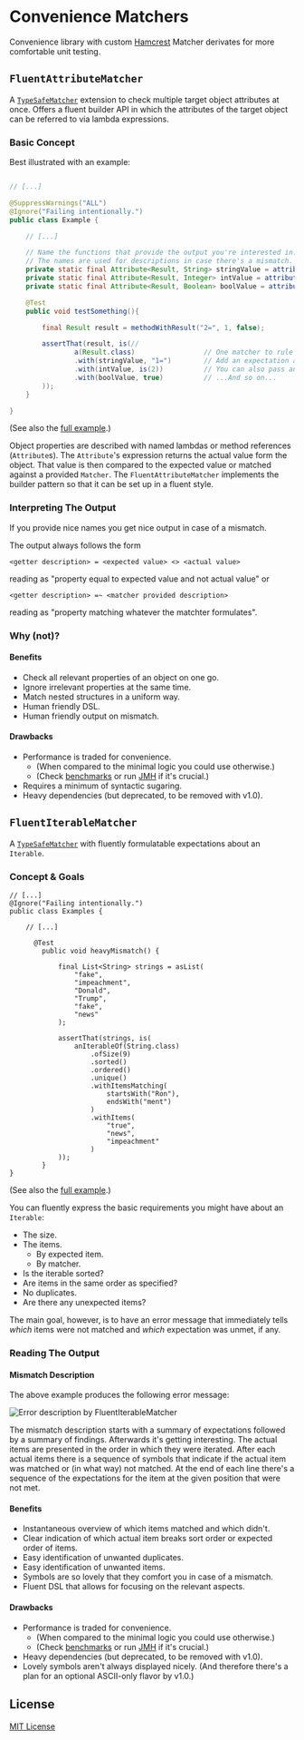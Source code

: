 Convenience Matchers
====================

Convenience library with custom [Hamcrest](http://hamcrest.org/JavaHamcrest/) Matcher derivates for more comfortable unit testing.

`FluentAttributeMatcher`
------------------------
A [`TypeSafeMatcher`](http://hamcrest.org/JavaHamcrest/javadoc/1.3/org/hamcrest/TypeSafeMatcher.html) extension to check multiple target object attributes at once. 
Offers a fluent builder API in which the attributes of the target object can be referred to via lambda expressions. 

### Basic Concept 

Best illustrated with an example:

```java

// [...]

@SuppressWarnings("ALL")
@Ignore("Failing intentionally.")
public class Example {

    // [...]

    // Name the functions that provide the output you're interested in. 
    // The names are used for descriptions in case there's a mismatch.
    private static final Attribute<Result, String> stringValue = attribute("stringValue", Result::getStringValue);
    private static final Attribute<Result, Integer> intValue = attribute("intValue", Result::getIntValue);
    private static final Attribute<Result, Boolean> boolValue = attribute("booleanValue", Result::isBoolValue);

    @Test
    public void testSomething(){

        final Result result = methodWithResult("2=", 1, false);

        assertThat(result, is(//
                a(Result.class)                 // One matcher to rule them ALL!
                .with(stringValue, "1=")        // Add an expectation about a particular property value.
                .with(intValue, is(2))          // You can also pass another matcher.
                .with(boolValue, true)          // ...And so on...
        ));
    }

}
```

(See also the [full example](https://github.com/objecttrouve/convenience-matchers/blob/master/src/test/java/org/objecttrouve/testing/matchers/fluentatts/Example.java).)

Object properties are described with named lambdas or method references (`Attribute`s).
The `Attribute`'s expression returns the actual value form the object.
That value is then compared to the expected value or matched against a provided `Matcher`.
The `FluentAttributeMatcher` implements the builder pattern so that it can be set up in a fluent style.  


### Interpreting The Output

If you provide nice names you get nice output in case of a mismatch.

The output always follows the form 
```
<getter description> = <expected value> <> <actual value>
```
reading as "property equal to expected value and not actual value"
or 
```
<getter description> =~ <matcher provided description>
```
reading as "property matching whatever the matchter formulates".

### Why (not)?

#### Benefits 
* Check all relevant properties of an object on one go.
* Ignore irrelevant properties at the same time. 
* Match nested structures in a uniform way.
* Human friendly DSL.
* Human friendly output on mismatch.

#### Drawbacks
* Performance is traded for convenience.
    * (When compared to the minimal logic you could use otherwise.)
    * (Check [benchmarks](https://github.com/objecttrouve/convenience-matchers/tree/master/benchmarks/) or run [JMH](https://github.com/objecttrouve/convenience-matchers/tree/master/src/jmh/java/org/objecttrouve/testing) if it's crucial.)
* Requires a minimum of syntactic sugaring.
* Heavy dependencies (but deprecated, to be removed with v1.0). 

`FluentIterableMatcher`
-----------------------

A [`TypeSafeMatcher`](http://hamcrest.org/JavaHamcrest/javadoc/1.3/org/hamcrest/TypeSafeMatcher.html) with fluently formulatable expectations about an `Iterable`.

### Concept & Goals
```
// [...]
@Ignore("Failing intentionally.")
public class Examples {

    // [...]
    
      @Test
        public void heavyMismatch() {
    
            final List<String> strings = asList(
                "fake",
                "impeachment",
                "Donald",
                "Trump",
                "fake",
                "news"
            );
    
            assertThat(strings, is(
                anIterableOf(String.class)
                    .ofSize(9)
                    .sorted()
                    .ordered()
                    .unique()
                    .withItemsMatching(
                        startsWith("Ron"),
                        endsWith("ment")
                    )
                    .withItems(
                        "true",
                        "news",
                        "impeachment"
                    )
            ));
        }
}
```

(See also the [full example](https://github.com/objecttrouve/convenience-matchers/blob/master/src/test/java/org/objecttrouve/testing/matchers/fluentits/Examples.java).)

You can fluently express the basic requirements you might have about an `Iterable`: 

* The size.
* The items.
    * By expected item.
    * By matcher.
* Is the iterable sorted? 
* Are items in the same order as specified? 
* No duplicates. 
* Are there any unexpected items?

The main goal, however, is to have an error message that immediately tells *which* items were not matched and *which* expectation was unmet, if any.

### Reading The Output

#### Mismatch Description

The above example produces the following error message: 

![Error description by FluentIterableMatcher](https://github.com/objecttrouve/convenience-matchers/blob/master/doc/img/FluentIterableMatcher-output.png)

The mismatch description starts with a summary of expectations followed by a summary of findings. 
Afterwards it's getting interesting. 
The actual items are presented in the order in which they were iterated. 
After each actual items there is a sequence of symbols that indicate if the actual item was matched or (in what way) not matched.
At the end of each line there's a sequence of the expectations for the item at the given position that were not met.

#### Benefits 
* Instantaneous overview of which items matched and which didn't.
* Clear indication of which actual item breaks sort order or expected order of items.
* Easy identification of unwanted duplicates. 
* Easy identification of unwanted items.
* Symbols are so lovely that they comfort you in case of a mismatch.
* Fluent DSL that allows for focusing on the relevant aspects. 

#### Drawbacks
* Performance is traded for convenience.
    * (When compared to the minimal logic you could use otherwise.)
    * (Check [benchmarks](https://github.com/objecttrouve/convenience-matchers/tree/master/benchmarks/) or run [JMH](https://github.com/objecttrouve/convenience-matchers/tree/master/src/jmh/java/org/objecttrouve/testing) if it's crucial.)
* Heavy dependencies (but deprecated, to be removed with v1.0).
* Lovely symbols aren't always displayed nicely. (And therefore there's a plan for an optional ASCII-only flavor by v1.0.)


License
-------
[MIT License](https://opensource.org/licenses/MIT)

